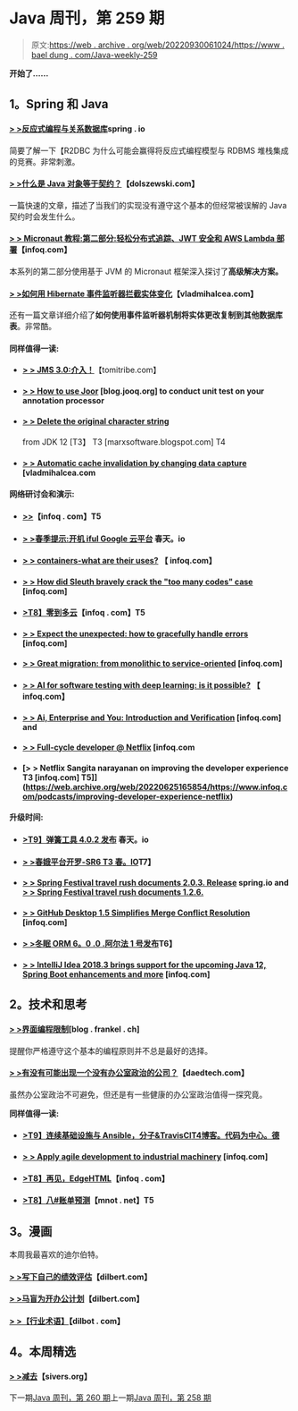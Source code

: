 # Java 周刊，第 259 期

> 原文:[https://web . archive . org/web/20220930061024/https://www . bael dung . com/Java-weekly-259](https://web.archive.org/web/20220930061024/https://www.baeldung.com/java-weekly-259)

**开始了……**

## **1。Spring 和 Java**

#### [**> >反应式编程与关系数据库**](https://web.archive.org/web/20220625165854/https://spring.io/blog/2018/12/07/reactive-programming-and-relational-databases)spring . io

简要了解一下【R2DBC 为什么可能会赢得将反应式编程模型与 RDBMS 堆栈集成的竞赛。非常刺激。

#### [**> >什么是 Java 对象等于契约？**](https://web.archive.org/web/20220625165854/http://dolszewski.com/java/java-object-equals-contract/)【dolszewski.com】

一篇快速的文章，描述了当我们的实现没有遵守这个基本的但经常被误解的 Java 契约时会发生什么。

#### [**> > Micronaut 教程:第二部分:轻松分布式追踪、JWT 安全和 AWS Lambda 部署**](https://web.archive.org/web/20220625165854/https://www.infoq.com/articles/micronaut-tracing-security-serverless)【infoq.com】

本系列的第二部分使用基于 JVM 的 Micronaut 框架深入探讨了**高级解决方案。**

#### [**> >如何用 Hibernate 事件监听器拦截实体变化**](https://web.archive.org/web/20220625165854/https://vladmihalcea.com/hibernate-event-listeners/)【vladmihalcea.com】

还有一篇文章详细介绍了**如何使用事件监听器机制将实体更改复制到其他数据库表**。非常酷。

#### **同样值得一读:**

*   [**> > JMS 3.0:介入！**](https://web.archive.org/web/20220625165854/https://www.tomitribe.com/blog/jms-3-0-get-involved/)【tomitribe.com】
*   #### [**> > How to use Joor**](https://web.archive.org/web/20220625165854/https://blog.jooq.org/2018/12/07/how-to-unit-test-your-annotation-processor-using-joor/) [blog.jooq.org] to conduct unit test on your annotation processor

*   #### [**> > Delete the original character string**](https://web.archive.org/web/20220625165854/https://marxsoftware.blogspot.com/2018/12/jdk12-dropping-raw-string-literals.html)

    from JDK 12 [T3】 T3 [marxsoftware.blogspot.com] T4
*   #### [**> > Automatic cache invalidation by changing data capture**](https://web.archive.org/web/20220625165854/https://debezium.io/blog/2018/12/05/automating-cache-invalidation-with-change-data-capture/) [vladmihalcea.com

#### **网络研讨会和演示:**

*   #### [**>>**](https://web.archive.org/web/20220625165854/https://www.infoq.com/presentations/test-spring-apps-services)【infoq . com】T5

*   #### [**> >春季提示:开机 iful Google 云平台**](https://web.archive.org/web/20220625165854/https://spring.io/blog/2018/12/12/spring-tips-bootiful-google-cloud-platform) 春天。io

*   #### **[> > containers-what are their uses?](https://web.archive.org/web/20220625165854/https://www.infoq.com/presentations/containers-net)** 【 infoq.com】

*   #### [**> > How did Sleuth bravely crack the "too many codes" case**](https://web.archive.org/web/20220625165854/https://www.infoq.com/presentations/spring-sleuth-brave) [infoq.com]

*   #### [**>T8】零到多云**](https://web.archive.org/web/20220625165854/https://www.infoq.com/presentations/spring-cloud-pipelines-spinnaker)【infoq . com】T5

*   #### [**> > Expect the unexpected: how to gracefully handle errors**](https://web.archive.org/web/20220625165854/https://www.infoq.com/presentations/handling-error-circuit-breaker) [infoq.com]

*   #### [**> > Great migration: from monolithic to service-oriented**](https://web.archive.org/web/20220625165854/https://www.infoq.com/presentations/airbnb-soa-migration) [infoq.com]

*   #### [**> > AI for software testing with deep learning: is it possible?**](https://web.archive.org/web/20220625165854/https://www.infoq.com/presentations/software-testing-deep-learning) 【 infoq.com】

*   #### [**> > Ai, Enterprise and You: Introduction and Verification**](https://web.archive.org/web/20220625165854/https://www.infoq.com/presentations/ai-primer-enterprise) [infoq.com] and

*   #### [**> > Full-cycle developer @ Netflix**](https://web.archive.org/web/20220625165854/https://www.infoq.com/presentations/netflix-devops) [infoq.com

*   #### [**> > Netflix Sangita narayanan on improving the developer experience** T3 [infoq.com] T5]](https://web.archive.org/web/20220625165854/https://www.infoq.com/podcasts/improving-developer-experience-netflix)

**升级时间:**

*   #### [**>T9】弹簧工具 4.0.2 发布**](https://web.archive.org/web/20220625165854/https://spring.io/blog/2018/12/05/spring-tools-4-0-2-released) 春天。io

*   #### [**> >春娥平台开罗-SR6** T3 春。IO](https://web.archive.org/web/20220625165854/https://spring.io/blog/2018/12/06/spring-io-platform-cairo-sr6)T7】

*   #### **[> > Spring Festival travel rush documents 2.0.3\. Release](https://web.archive.org/web/20220625165854/https://spring.io/blog/2018/12/10/spring-rest-docs-2-0-3-release)** spring.io and **[> > Spring Festival travel rush documents 1.2.6.](https://web.archive.org/web/20220625165854/https://spring.io/blog/2018/12/10/spring-rest-docs-1-2-6-release)**

*   #### [**> > GitHub Desktop 1.5 Simplifies Merge Conflict Resolution**](https://web.archive.org/web/20220625165854/https://www.infoq.com/news/2018/12/github-desktop-1.5-released) [infoq.com]

*   #### [**> >冬眠 ORM 6。0 .0 .阿尔法 1 号发布**](https://web.archive.org/web/20220625165854/http://in.relation.to/2018/12/06/hibernate-orm-600-alpha1-out/)T6】

*   #### [**> > IntelliJ Idea 2018.3 brings support for the upcoming Java 12, Spring Boot enhancements and more**](https://web.archive.org/web/20220625165854/https://www.infoq.com/news/2018/12/intellij-idea-2018.3) [infoq.com]

## **2。技术和思考**

#### [**> >界面编程限制**](https://web.archive.org/web/20220625165854/https://blog.frankel.ch/limits-programming-interface/)[blog . frankel . ch]

提醒你严格遵守这个基本的编程原则并不总是最好的选择。

#### [**> >有没有可能出现一个没有办公室政治的公司？**](https://web.archive.org/web/20220625165854/https://daedtech.com/company-no-office-politics/)【daedtech.com】

虽然办公室政治不可避免，但还是有一些健康的办公室政治值得一探究竟。

**同样值得一读:**

*   #### [**>T9】连续基础设施与 Ansible，分子&TravisCI**T4博客。代码为中心。德](https://web.archive.org/web/20220625165854/https://blog.codecentric.de/en/2018/12/continuous-infrastructure-ansible-molecule-travisci/)

*   #### **[> > Apply agile development to industrial machinery](https://web.archive.org/web/20220625165854/https://www.infoq.com/articles/agile-developing-industrial-machinery)** [infoq.com]

*   #### **[>T8】再见，EdgeHTML](https://web.archive.org/web/20220625165854/https://blog.mozilla.org/blog/2018/12/06/goodbye-edge/)**【infoq . com】

*   #### [**>T8】八#账单预测**](https://web.archive.org/web/20220625165854/https://www.mnot.net/blog/2018/12/06/predictions)【mnot . net】T5

## **3。漫画**

本周我最喜欢的迪尔伯特。

#### [**> >写下自己的绩效评估**](https://web.archive.org/web/20220625165854/https://dilbert.com/strip/2018-12-12)【dilbert.com】

#### [**> >马盲为开办公计划**](https://web.archive.org/web/20220625165854/https://dilbert.com/strip/2018-12-08)【dilbert.com】

#### [**> >【行业术语】**](https://web.archive.org/web/20220625165854/https://dilbert.com/strip/2018-12-06)【dilbot . com】

## **4。本周精选**

#### **[> >减去](https://web.archive.org/web/20220625165854/https://sivers.org/subtract)**【sivers.org】

下一期[Java 周刊，第 260 期](/web/20220625165854/https://www.baeldung.com/java-weekly-260)上一期[Java 周刊，第 258 期](/web/20220625165854/https://www.baeldung.com/java-weekly-258)